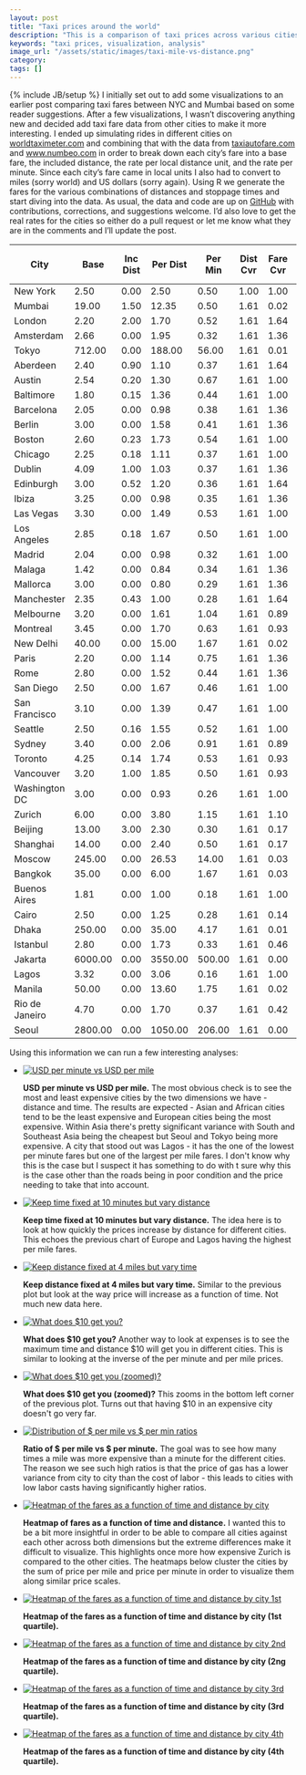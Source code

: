 ```yaml
---
layout: post
title: "Taxi prices around the world"
description: "This is a comparison of taxi prices across various cities. I've included a few visualizations showing the magnitude of the differences"
keywords: "taxi prices, visualization, analysis"
image_url: "/assets/static/images/taxi-mile-vs-distance.png"
category:
tags: []
---
```

{% include JB/setup %}
I initially set out to add some visualizations to an earlier post comparing taxi fares between NYC and Mumbai based on some reader suggestions. After a few visualizations, I wasn’t discovering anything new and decided add taxi fare data from other cities to make it more interesting. I ended up simulating rides in different cities on <a href="http://www.worldtaximeter.com" target="_blank" rel="nofollow">worldtaximeter.com</a> and combining that with the data from <a href="http://www.taxiautofare.com" target="_blank" rel="nofollow">taxiautofare.com</a> and <a href="http://www.numbeo.com/taxi-fare/" targt="_blank">www.numbeo.com</a> in order to break down each city’s fare into a base fare, the included distance, the rate per local distance unit, and the rate per minute. Since each city’s fare came in local units I also had to convert to miles (sorry world) and US dollars (sorry again). Using R we generate the fares for the various combinations of distances and stoppage times and start diving into the data. As usual, the data and code are up on <a href="https://github.com/dangoldin/taxi-pricing" target="_blank">GitHub</a> with contributions, corrections, and suggestions welcome. I’d also love to get the real rates for the cities so either do a pull request or let me know what they are in the comments and I’ll update the post.

<table class="table"><thead><tr><th>City</th><th>Base</th><th>Inc Dist</th><th>Per Dist</th><th>Per Min</th><th>Dist Cvr</th><th>Fare Cvr</th><th>$ Base</th><th>$ per Mile</th><th>$ per Min</th><th>Ratio</th><th>$ per Hr</th></tr></thead><tbody><tr><td>New York</td><td>2.50</td><td>0.00</td><td>2.50</td><td>0.50</td><td>1.00</td><td>1.00</td><td>2.50</td><td>2.50</td><td>0.50</td><td>5.00</td><td>30.00</td></tr><tr><td>Mumbai</td><td>19.00</td><td>1.50</td><td>12.35</td><td>0.50</td><td>1.61</td><td>0.02</td><td>0.32</td><td>0.33</td><td>0.01</td><td>39.77</td><td>0.50</td></tr><tr><td>London</td><td>2.20</td><td>2.00</td><td>1.70</td><td>0.52</td><td>1.61</td><td>1.64</td><td>3.61</td><td>4.49</td><td>0.85</td><td>5.31</td><td>50.71</td></tr><tr><td>Amsterdam</td><td>2.66</td><td>0.00</td><td>1.95</td><td>0.32</td><td>1.61</td><td>1.36</td><td>3.62</td><td>4.27</td><td>0.44</td><td>9.81</td><td>26.11</td></tr><tr><td>Tokyo</td><td>712.00</td><td>0.00</td><td>188.00</td><td>56.00</td><td>1.61</td><td>0.01</td><td>6.84</td><td>2.91</td><td>0.54</td><td>5.41</td><td>32.26</td></tr><tr><td>Aberdeen</td><td>2.40</td><td>0.90</td><td>1.10</td><td>0.37</td><td>1.61</td><td>1.64</td><td>3.94</td><td>2.90</td><td>0.61</td><td>4.79</td><td>36.41</td></tr><tr><td>Austin</td><td>2.54</td><td>0.20</td><td>1.30</td><td>0.67</td><td>1.61</td><td>1.00</td><td>2.54</td><td>2.09</td><td>0.67</td><td>3.12</td><td>40.20</td></tr><tr><td>Baltimore</td><td>1.80</td><td>0.15</td><td>1.36</td><td>0.44</td><td>1.61</td><td>1.00</td><td>1.80</td><td>2.19</td><td>0.44</td><td>4.98</td><td>26.40</td></tr><tr><td>Barcelona</td><td>2.05</td><td>0.00</td><td>0.98</td><td>0.38</td><td>1.61</td><td>1.36</td><td>2.79</td><td>2.15</td><td>0.52</td><td>4.15</td><td>31.01</td></tr><tr><td>Berlin</td><td>3.00</td><td>0.00</td><td>1.58</td><td>0.41</td><td>1.61</td><td>1.36</td><td>4.08</td><td>3.46</td><td>0.56</td><td>6.20</td><td>33.46</td></tr><tr><td>Boston</td><td>2.60</td><td>0.23</td><td>1.73</td><td>0.54</td><td>1.61</td><td>1.00</td><td>2.60</td><td>2.79</td><td>0.54</td><td>5.16</td><td>32.40</td></tr><tr><td>Chicago</td><td>2.25</td><td>0.18</td><td>1.11</td><td>0.37</td><td>1.61</td><td>1.00</td><td>2.25</td><td>1.79</td><td>0.37</td><td>4.83</td><td>22.20</td></tr><tr><td>Dublin</td><td>4.09</td><td>1.00</td><td>1.03</td><td>0.37</td><td>1.61</td><td>1.36</td><td>5.56</td><td>2.26</td><td>0.50</td><td>4.48</td><td>30.19</td></tr><tr><td>Edinburgh</td><td>3.00</td><td>0.52</td><td>1.20</td><td>0.36</td><td>1.61</td><td>1.64</td><td>4.92</td><td>3.17</td><td>0.59</td><td>5.41</td><td>35.13</td></tr><tr><td>Ibiza</td><td>3.25</td><td>0.00</td><td>0.98</td><td>0.35</td><td>1.61</td><td>1.36</td><td>4.42</td><td>2.15</td><td>0.48</td><td>4.51</td><td>28.56</td></tr><tr><td>Las Vegas</td><td>3.30</td><td>0.00</td><td>1.49</td><td>0.53</td><td>1.61</td><td>1.00</td><td>3.30</td><td>2.40</td><td>0.53</td><td>4.53</td><td>31.80</td></tr><tr><td>Los Angeles</td><td>2.85</td><td>0.18</td><td>1.67</td><td>0.50</td><td>1.61</td><td>1.00</td><td>2.85</td><td>2.69</td><td>0.50</td><td>5.38</td><td>30.00</td></tr><tr><td>Madrid</td><td>2.04</td><td>0.00</td><td>0.98</td><td>0.32</td><td>1.61</td><td>1.00</td><td>2.04</td><td>1.58</td><td>0.32</td><td>4.93</td><td>19.20</td></tr><tr><td>Malaga</td><td>1.42</td><td>0.00</td><td>0.84</td><td>0.34</td><td>1.61</td><td>1.36</td><td>1.93</td><td>1.84</td><td>0.46</td><td>3.98</td><td>27.74</td></tr><tr><td>Mallorca</td><td>3.00</td><td>0.00</td><td>0.80</td><td>0.29</td><td>1.61</td><td>1.36</td><td>4.08</td><td>1.75</td><td>0.39</td><td>4.44</td><td>23.66</td></tr><tr><td>Manchester</td><td>2.35</td><td>0.43</td><td>1.00</td><td>0.28</td><td>1.61</td><td>1.64</td><td>3.85</td><td>2.64</td><td>0.46</td><td>5.75</td><td>27.55</td></tr><tr><td>Melbourne</td><td>3.20</td><td>0.00</td><td>1.61</td><td>1.04</td><td>1.61</td><td>0.89</td><td>2.85</td><td>2.31</td><td>0.93</td><td>2.49</td><td>55.54</td></tr><tr><td>Montreal</td><td>3.45</td><td>0.00</td><td>1.70</td><td>0.63</td><td>1.61</td><td>0.93</td><td>3.21</td><td>2.55</td><td>0.59</td><td>4.34</td><td>35.15</td></tr><tr><td>New Delhi</td><td>40.00</td><td>0.00</td><td>15.00</td><td>1.67</td><td>1.61</td><td>0.02</td><td>0.67</td><td>0.40</td><td>0.03</td><td>14.46</td><td>1.67</td></tr><tr><td>Paris</td><td>2.20</td><td>0.00</td><td>1.14</td><td>0.75</td><td>1.61</td><td>1.36</td><td>2.99</td><td>2.50</td><td>1.02</td><td>2.45</td><td>61.20</td></tr><tr><td>Rome</td><td>2.80</td><td>0.00</td><td>1.52</td><td>0.44</td><td>1.61</td><td>1.36</td><td>3.81</td><td>3.33</td><td>0.60</td><td>5.56</td><td>35.90</td></tr><tr><td>San Diego</td><td>2.50</td><td>0.00</td><td>1.67</td><td>0.46</td><td>1.61</td><td>1.00</td><td>2.50</td><td>2.69</td><td>0.46</td><td>5.85</td><td>27.60</td></tr><tr><td>San Francisco</td><td>3.10</td><td>0.00</td><td>1.39</td><td>0.47</td><td>1.61</td><td>1.00</td><td>3.10</td><td>2.24</td><td>0.47</td><td>4.76</td><td>28.20</td></tr><tr><td>Seattle</td><td>2.50</td><td>0.16</td><td>1.55</td><td>0.52</td><td>1.61</td><td>1.00</td><td>2.50</td><td>2.50</td><td>0.52</td><td>4.80</td><td>31.20</td></tr><tr><td>Sydney</td><td>3.40</td><td>0.00</td><td>2.06</td><td>0.91</td><td>1.61</td><td>0.89</td><td>3.03</td><td>2.95</td><td>0.81</td><td>3.64</td><td>48.59</td></tr><tr><td>Toronto</td><td>4.25</td><td>0.14</td><td>1.74</td><td>0.53</td><td>1.61</td><td>0.93</td><td>3.95</td><td>2.61</td><td>0.49</td><td>5.29</td><td>29.57</td></tr><tr><td>Vancouver</td><td>3.20</td><td>1.00</td><td>1.85</td><td>0.50</td><td>1.61</td><td>0.93</td><td>2.98</td><td>2.77</td><td>0.47</td><td>5.96</td><td>27.90</td></tr><tr><td>Washington DC</td><td>3.00</td><td>0.00</td><td>0.93</td><td>0.26</td><td>1.61</td><td>1.00</td><td>3.00</td><td>1.50</td><td>0.26</td><td>5.76</td><td>15.60</td></tr><tr><td>Zurich</td><td>6.00</td><td>0.00</td><td>3.80</td><td>1.15</td><td>1.61</td><td>1.10</td><td>6.60</td><td>6.73</td><td>1.27</td><td>5.32</td><td>75.90</td></tr><tr><td>Beijing</td><td>13.00</td><td>3.00</td><td>2.30</td><td>0.30</td><td>1.61</td><td>0.17</td><td>2.21</td><td>0.63</td><td>0.05</td><td>12.34</td><td>3.06</td></tr><tr><td>Shanghai</td><td>14.00</td><td>0.00</td><td>2.40</td><td>0.50</td><td>1.61</td><td>0.17</td><td>2.38</td><td>0.66</td><td>0.09</td><td>7.73</td><td>5.10</td></tr><tr><td>Moscow</td><td>245.00</td><td>0.00</td><td>26.53</td><td>14.00</td><td>1.61</td><td>0.03</td><td>7.35</td><td>1.28</td><td>0.42</td><td>3.05</td><td>25.20</td></tr><tr><td>Bangkok</td><td>35.00</td><td>0.00</td><td>6.00</td><td>1.67</td><td>1.61</td><td>0.03</td><td>1.05</td><td>0.29</td><td>0.05</td><td>5.78</td><td>3.01</td></tr><tr><td>Buenos Aires</td><td>1.81</td><td>0.00</td><td>1.00</td><td>0.18</td><td>1.61</td><td>1.00</td><td>1.81</td><td>1.61</td><td>0.18</td><td>9.20</td><td>10.50</td></tr><tr><td>Cairo</td><td>2.50</td><td>0.00</td><td>1.25</td><td>0.28</td><td>1.61</td><td>0.14</td><td>0.35</td><td>0.28</td><td>0.04</td><td>7.19</td><td>2.35</td></tr><tr><td>Dhaka</td><td>250.00</td><td>0.00</td><td>35.00</td><td>4.17</td><td>1.61</td><td>0.01</td><td>3.25</td><td>0.73</td><td>0.05</td><td>13.51</td><td>3.25</td></tr><tr><td>Istanbul</td><td>2.80</td><td>0.00</td><td>1.73</td><td>0.33</td><td>1.61</td><td>0.46</td><td>1.29</td><td>1.28</td><td>0.15</td><td>8.44</td><td>9.11</td></tr><tr><td>Jakarta</td><td>6000.00</td><td>0.00</td><td>3550.00</td><td>500.00</td><td>1.61</td><td>0.00</td><td>0.49</td><td>0.47</td><td>0.04</td><td>11.43</td><td>2.46</td></tr><tr><td>Lagos</td><td>3.32</td><td>0.00</td><td>3.06</td><td>0.16</td><td>1.61</td><td>1.00</td><td>3.32</td><td>4.93</td><td>0.16</td><td>31.58</td><td>9.36</td></tr><tr><td>Manila</td><td>50.00</td><td>0.00</td><td>13.60</td><td>1.75</td><td>1.61</td><td>0.02</td><td>1.10</td><td>0.48</td><td>0.04</td><td>12.51</td><td>2.31</td></tr><tr><td>Rio de Janeiro</td><td>4.70</td><td>0.00</td><td>1.70</td><td>0.37</td><td>1.61</td><td>0.42</td><td>1.97</td><td>1.15</td><td>0.16</td><td>7.38</td><td>9.35</td></tr><tr><td>Seoul</td><td>2800.00</td><td>0.00</td><td>1050.00</td><td>206.00</td><td>1.61</td><td>0.00</td><td>2.63</td><td>1.59</td><td>0.19</td><td>8.21</td><td>11.62</td></tr></tbody></table>

Using this information we can run a few interesting analyses:

<ul class="thumbnails">
  <li>
    <div class="thumbnail">
      <a href="{{ IMG_PATH }}taxi-mile-vs-distance.png">
        <img src="{{ IMG_PATH }}taxi-mile-vs-distance.png" alt="USD per minute vs USD per mile">
      </a>
      <p>
        <strong>USD per minute vs USD per mile.</strong> The most obvious check is to see the most and least expensive cities by the two dimensions we have - distance and time. The results are expected - Asian and African cities tend to be the least expensive and European cities being the most expensive. Within Asia there's pretty significant variance with South and Southeast Asia being the cheapest but Seoul and Tokyo being more expensive. A city that stood out was Lagos - it has the one of the lowest per minute fares but one of the largest per mile fares. I don't know why this is the case but I suspect it has something to do with t sure why this is the case other than the roads being in poor condition and the price needing to take that into account.
      </p>
    </div>
  </li>

  <li>
    <div class="thumbnail">
      <a href="{{ IMG_PATH }}taxi-fixed-time-10.png">
        <img src="{{ IMG_PATH }}taxi-fixed-time-10.png" alt="Keep time fixed at 10 minutes but vary distance">
      </a>
      <p>
        <strong>Keep time fixed at 10 minutes but vary distance.</strong> The idea here is to look at how quickly the prices increase by distance for different cities. This echoes the previous chart of Europe and Lagos having the highest per mile fares.
      </p>
    </div>
  </li>

  <li>
    <div class="thumbnail">
      <a href="{{ IMG_PATH }}taxi-fixed-distance-4.png">
        <img src="{{ IMG_PATH }}taxi-fixed-distance-4.png" alt="Keep distance fixed at 4 miles but vary time">
      </a>
      <p>
        <strong>Keep distance fixed at 4 miles but vary time.</strong> Similar to the previous plot but look at the way price will increase as a function of time. Not much new data here.
      </p>
    </div>
  </li>

  <li>
    <div class="thumbnail">
      <a href="{{ IMG_PATH }}taxi-max-miles-max-minutes.png">
        <img src="{{ IMG_PATH }}taxi-max-miles-max-minutes.png" alt="What does $10 get you?">
      </a>
      <p>
        <strong>What does $10 get you?</strong> Another way to look at expenses is to see the maximum time and distance $10 will get you in different cities. This is similar to looking at the inverse of the per minute and per mile prices.
      </p>
    </div>
  </li>

  <li>
    <div class="thumbnail">
      <a href="{{ IMG_PATH }}taxi-max-miles-max-minutes-zoom.png">
        <img src="{{ IMG_PATH }}taxi-max-miles-max-minutes-zoom.png" alt="What does $10 get you (zoomed)?">
      </a>
      <p>
        <strong>What does $10 get you (zoomed)?</strong> This zooms in the bottom left corner of the previous plot. Turns out that having $10 in an expensive city doesn't go very far.
      </p>
    </div>
  </li>

  <li>
    <div class="thumbnail">
      <a href="{{ IMG_PATH }}taxi-mile-min-ratios.png">
        <img src="{{ IMG_PATH }}taxi-mile-min-ratios.png" alt="Distribution of $ per mile vs $ per min ratios">
      </a>
      <p>
        <strong>Ratio of $ per mile vs $ per minute.</strong> The goal was to see how many times a mile was more expensive than a minute for the different cities. The reason we see such high ratios is that the price of gas has a lower variance from city to city than the cost of labor - this leads to cities with low labor casts having significantly higher ratios.
      </p>
    </div>
  </li>

  <li>
    <div class="thumbnail">
      <a href="{{ IMG_PATH }}taxi-heatmap-fares.png">
        <img src="{{ IMG_PATH }}taxi-heatmap-fares.png" alt="Heatmap of the fares as a function of time and distance by city">
      </a>
      <p>
        <strong>Heatmap of fares as a function of time and distance.</strong> I wanted this to be a bit more insightful in order to be able to compare all cities against each other across both dimensions but the extreme differences make it difficult to visualize. This highlights once more how expensive Zurich is compared to the other cities. The heatmaps below cluster the cities by the sum of price per mile and price per minute in order to visualize them along similar price scales.
      </p>
    </div>
  </li>

  <li>
    <div class="thumbnail">
      <a href="{{ IMG_PATH }}taxi-heatmap-fares-0.png">
        <img src="{{ IMG_PATH }}taxi-heatmap-fares-0.png" alt="Heatmap of the fares as a function of time and distance by city 1st">
      </a>
      <p>
        <strong>Heatmap of the fares as a function of time and distance by city (1st quartile).</strong>
      </p>
    </div>
  </li>

  <li>
    <div class="thumbnail">
      <a href="{{ IMG_PATH }}taxi-heatmap-fares-1.png">
        <img src="{{ IMG_PATH }}taxi-heatmap-fares-1.png" alt="Heatmap of the fares as a function of time and distance by city 2nd">
      </a>
      <p>
        <strong>Heatmap of the fares as a function of time and distance by city (2ng quartile).</strong>
      </p>
    </div>
  </li>

  <li>
    <div class="thumbnail">
      <a href="{{ IMG_PATH }}taxi-heatmap-fares-2.png">
        <img src="{{ IMG_PATH }}taxi-heatmap-fares-2.png" alt="Heatmap of the fares as a function of time and distance by city 3rd">
      </a>
      <p>
        <strong>Heatmap of the fares as a function of time and distance by city (3rd quartile).</strong>
      </p>
    </div>
  </li>

  <li>
    <div class="thumbnail">
      <a href="{{ IMG_PATH }}taxi-heatmap-fares-3.png">
        <img src="{{ IMG_PATH }}taxi-heatmap-fares-3.png" alt="Heatmap of the fares as a function of time and distance by city 4th">
      </a>
      <p>
        <strong>Heatmap of the fares as a function of time and distance by city (4th quartile).</strong>
      </p>
    </div>
  </li>
</ul>